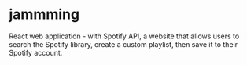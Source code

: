# jammming
React web application - with Spotify API, a website that allows users to search the Spotify library, create a custom playlist, then save it to their Spotify account.
